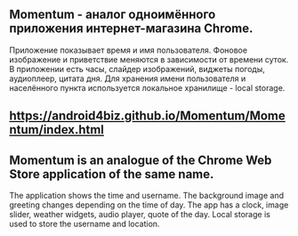 ## Momentum - аналог одноимённого приложения интернет-магазина Chrome.
 Приложение показывает время и имя пользователя. Фоновое изображение и приветствие меняются в зависимости от времени суток.
 В приложении есть часы, слайдер изображений, виджеты погоды, аудиоплеер, цитата дня.
 Для хранения имени пользователя и населённого пункта используется локальное хранилище - local storage.
 
## https://android4biz.github.io/Momentum/Momentum/index.html

## Momentum is an analogue of the Chrome Web Store application of the same name.
 The application shows the time and username. The background image and greeting changes depending on the time of day.
 The app has a clock, image slider, weather widgets, audio player, quote of the day.
 Local storage is used to store the username and location.

